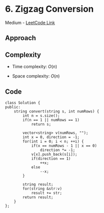 # 6. Zigzag Conversion

Medium - [LeetCode Link](https://leetcode.com/problems/zigzag-conversion)

## Approach

## Complexity
- Time complexity: $O(n)$

- Space complexity: $O(n)$

## Code
```
class Solution {
public:
    string convert(string s, int numRows) {
        int n = s.size();
        if(n == 1 || numRows == 1)
            return s;
        
        vector<string> v(numRows, "");
        int x = 0, direction = -1;
        for(int i = 0; i < n; ++i) {
            if(x == numRows - 1 || x == 0)
                direction *= -1;
            v[x].push_back(s[i]);
            if(direction == 1)
                ++x;
            else
                --x;
        }

        string result;
        for(string &str:v)
            result += str;
        return result;
    }
};
```